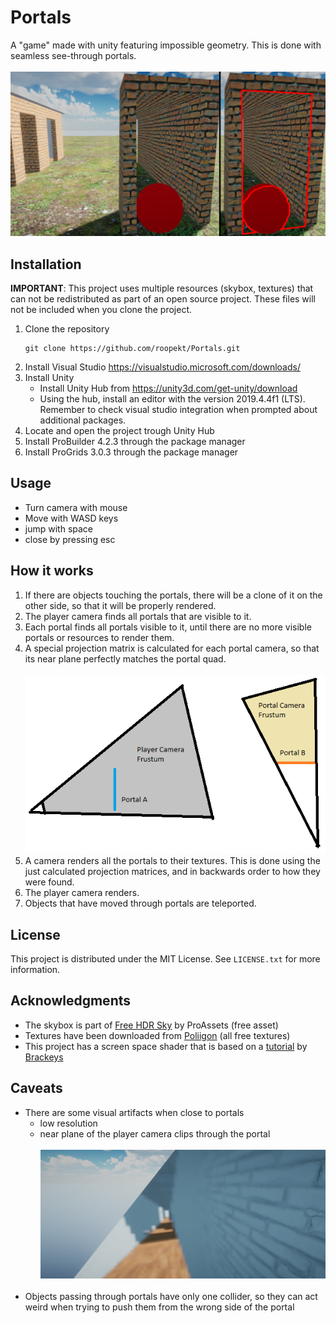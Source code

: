 # Portals 

A "game" made with unity featuring impossible geometry. This is done with seamless see-through portals.
<br/><br/>
![Portal example](https://github.com/roopekt/Portals/blob/main/ReadmeData/portal_example.png)

## Installation 

__IMPORTANT__: This project uses multiple resources (skybox, textures) that can not be redistributed as part of an open source project.
These files will not be included when you clone the project.

 1. Clone the repository
	```shell
	git clone https://github.com/roopekt/Portals.git
	```
2. Install Visual Studio
	https://visualstudio.microsoft.com/downloads/
3. Install Unity
	- Install Unity Hub from https://unity3d.com/get-unity/download
	- Using the hub, install  an editor with the version 2019.4.4f1 (LTS). Remember to check visual studio integration when prompted about additional packages.
4. Locate and open the project trough Unity Hub
5. Install ProBuilder 4.2.3 through the package manager
6. Install ProGrids 3.0.3 through the package manager

## Usage 

 - Turn camera with mouse
 - Move with WASD keys
 - jump with space
 - close by pressing esc

## How it works 

1. If there are objects touching the portals, there will be a clone of it on the other side, so that it will be properly rendered.
2. The player camera finds all portals that are visible to it.
3. Each portal finds all portals visible to it, until there are no more visible portals or resources to render them.
4. A special projection matrix is calculated for each portal camera, so that its near plane perfectly matches the portal quad.
<br/><br/>
![Portal example](https://github.com/roopekt/Portals/blob/main/ReadmeData/frustum_diagram.png)
5. A camera renders all the portals to their textures. This is done using the just calculated projection matrices, and in backwards order to how they were found.
6. The player camera renders.
7. Objects that have moved through portals are teleported.

## License 

This project is distributed under the MIT License. See `LICENSE.txt` for more information.

## Acknowledgments 

- The skybox is part of [Free HDR Sky](https://assetstore.unity.com/packages/2d/textures-materials/sky/free-hdr-sky-61217) by ProAssets (free asset)
- Textures have been downloaded from [Poliigon](https://www.poliigon.com/) (all free textures)
- This project has a screen space shader that is based on a [tutorial](https://www.youtube.com/watch?v=cuQao3hEKfs) by [Brackeys](https://www.youtube.com/channel/UCYbK_tjZ2OrIZFBvU6CCMiA)

## Caveats

- There are some visual artifacts when close to portals
	- low resolution
	- near plane of the player camera clips through the portal 
<br/><br/>
![bad visual artifacts](https://github.com/roopekt/Portals/blob/main/ReadmeData/artifacts.png)
<br/><br/>
- Objects passing through portals have only one collider, so they can act weird when trying to push them from the wrong side of the portal
